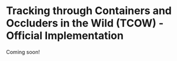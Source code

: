 # Tracking through Containers and Occluders in the Wild (TCOW) - Official Implementation

Coming soon!
